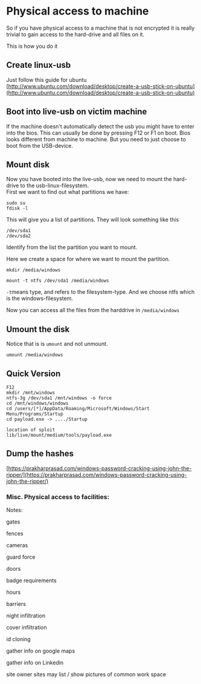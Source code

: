 # Physical access to machine

So if you have physical access to a machine that is not encrypted it is really trivial to gain access to the hard-drive and all files on it.

This is how you do it

## Create linux-usb

Just follow this guide for ubuntu  
[http://www.ubuntu.com/download/desktop/create-a-usb-stick-on-ubuntu](http://www.ubuntu.com/download/desktop/create-a-usb-stick-on-ubuntu)

## Boot into live-usb on victim machine

If the machine doesn't automatically detect the usb you might have to enter into the bios. This can usually be done by pressing F12 or F1 on boot. Bios looks different from machine to machine. But you need to just choose to boot from the USB-device.

## Mount disk

Now you have booted into the live-usb, now we need to mount the hard-drive to the usb-linux-filesystem.  
First we want to find out what partitions we have:

```
sudo su
fdisk -l
```

This will give you a list of partitions. They will look something like this

```
/dev/sda1
/dev/sda2
```

Identify from the list the partition you want to mount.

Here we create a space for where we want to mount the partition.

```
mkdir /media/windows
```

```
mount -t ntfs /dev/sda1 /media/windows
```

`-t`means type, and refers to the filesystem-type. And we choose ntfs which is the windows-filesystem.

Now you can access all the files from the harddrive in `/media/windows`

## Umount the disk

Notice that is is `umount` and not unmount.

```
umount /media/windows
```

## Quick Version

```
F12
mkdir /mnt/windows
ntfs-3g /dev/sda1 /mnt/windows -o force
cd /mnt/windows/windows
cd /users/[*]/AppData/Roaming/Microsoft/Windows/Start Menu/Programs/Startup
cd payload.exe -> ..../Startup

location of sploit
lib/live/mount/medium/tools/payload.exe
```

## 

## Dump the hashes

[https://prakharprasad.com/windows-password-cracking-using-john-the-ripper/](https://prakharprasad.com/windows-password-cracking-using-john-the-ripper/)



### Misc. Physical access to facilities:

Notes:

gates 

fences

cameras

guard force

doors

badge requirements

hours

barriers



night infiltration

cover infiltration

id cloning



gather info on google maps

gather info on Linkedin

site owner sites may list / show pictures of common work space



